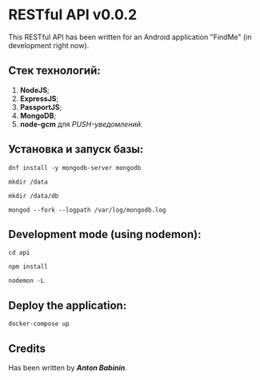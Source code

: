 # RESTful API v0.0.2

This RESTful API has been written for an Android application "FindMe" (in development right now).

## Стек технологий:

1. **NodeJS**;
2. **ExpressJS**;
3. **PassportJS**;
4. **MongoDB**;
5. **node-gcm** для *PUSH-уведомлений*.

## Установка и запуск базы:

`dnf install -y mongodb-server mongodb`

`mkdir /data`

`mkdir /data/db`

`mongod --fork --logpath /var/log/mongodb.log`

## Development mode (using nodemon):

`cd api`

`npm install`

`nodemon -L`

## Deploy the application:

`docker-compose up`

## Credits

Has been written by ***Anton Babinin***.
